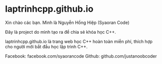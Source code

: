# laptrinhcpp.github.io
Xin chào các bạn. Mình là Nguyễn Hồng Hiệp (Syaoran Code)

Đây là project do mình tạo ra để chia sẻ khóa học C++.

laptrinhcpp.github.io là trang web học C++ hoàn toàn miễn phí, thích hợp cho người mới bắt đầu học lập trình C++.

Facebook: facebook.com/syaorancode
Github: github.com/justanoobcoder
